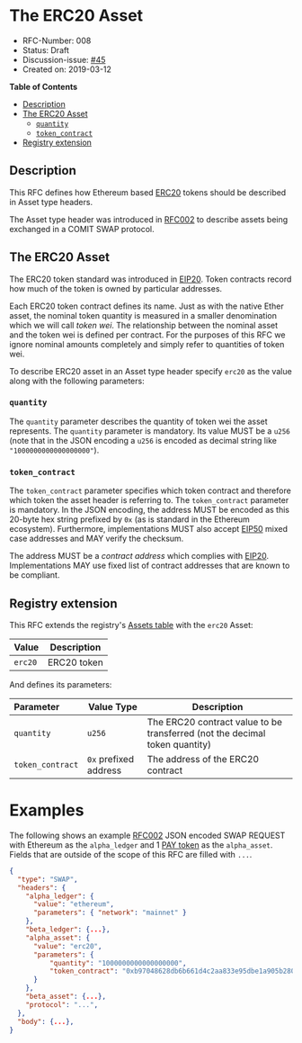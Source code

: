 # The ERC20 Asset

- RFC-Number: 008
- Status: Draft
- Discussion-issue: [#45](https://github.com/comit-network/RFCs/issues/45)
- Created on: 2019-03-12

**Table of Contents**
- [Description](#description)
- [The ERC20 Asset](#the-erc20-asset)
    - [`quantity`](#quantity)
    - [`token_contract`](#token_contract)
- [Registry extension](#registry-extension)

## Description

This RFC defines how Ethereum based
[ERC20](https://github.com/ethereum/EIPs/blob/master/EIPS/eip-20.md) tokens
should be described in Asset type headers.

The Asset type header was introduced in [RFC002](./RFC-002-SWAP.md) to describe
assets being exchanged in a COMIT SWAP protocol.

## The ERC20 Asset

The ERC20 token standard was introduced in
[EIP20](https://github.com/ethereum/EIPs/blob/master/EIPS/eip-20.md).  Token
contracts record how much of the token is owned by particular addresses.

Each ERC20 token contract defines its name.  Just as with the native Ether
asset, the nominal token quantity is measured in a smaller denomination which we
will call *token wei*.  The relationship between the nominal asset and the token
wei is defined per contract.  For the purposes of this RFC we ignore nominal
amounts completely and simply refer to quantities of token wei.

To describe ERC20 asset in an Asset type header specify `erc20` as the value
along with the following parameters:

### `quantity`

The `quantity` parameter describes the quantity of token wei the asset
represents.  The `quantity` parameter is mandatory.  Its value MUST be a `u256`
(note that in the JSON encoding a `u256` is encoded as decimal string like
`"1000000000000000000"`).

### `token_contract`

The `token_contract` parameter specifies which token contract and therefore
which token the asset header is referring to.  The `token_contract` parameter is
mandatory.  In the JSON encoding, the address MUST be encoded as this 20-byte
hex string prefixed by `0x` (as is standard in the Ethereum ecosystem).
Furthermore, implementations MUST also accept
[EIP50](https://github.com/ethereum/EIPs/blob/master/EIPS/eip-55.md) mixed case
addresses and MAY verify the checksum.

The address MUST be a *contract address* which complies with
[EIP20](https://github.com/ethereum/EIPs/blob/master/EIPS/eip-20.md).
Implementations MAY use fixed list of contract addresses that are known to be
compliant.

## Registry extension

This RFC extends the registry's [Assets table](./registry.md#assets) with the
`erc20` Asset:

| Value   | Description |
|:--------|-------------|
| `erc20` | ERC20 token |

And defines its parameters:

| Parameter        | Value Type            | Description                                                                 |
|:-----------------|-----------------------|-----------------------------------------------------------------------------|
| `quantity`       | `u256`                | The ERC20 contract value to be transferred (not the decimal token quantity) |
| `token_contract` | `0x` prefixed address | The address of the ERC20 contract                                           |

# Examples

The following shows an example [RFC002](./RFC-002-SWAP.md) JSON encoded SWAP
REQUEST with Ethereum as the `alpha_ledger` and 1
[PAY token](https://etherscan.io/token/0xB97048628DB6B661D4C2aA833e95Dbe1A905B280)
as the `alpha_asset`.  Fields that are outside of the scope of this RFC are
filled with `...`.

``` json
{
  "type": "SWAP",
  "headers": {
    "alpha_ledger": {
      "value": "ethereum",
      "parameters": { "network": "mainnet" }
    },
    "beta_ledger": {...},
    "alpha_asset": {
      "value": "erc20",
      "parameters": {
          "quantity": "1000000000000000000",
          "token_contract": "0xb97048628db6b661d4c2aa833e95dbe1a905b280"
      }
    },
    "beta_asset": {...},
    "protocol": "...",
  },
  "body": {...},
}

```
